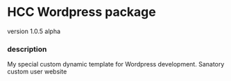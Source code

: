 # HCC Wordpress package
version 1.0.5 alpha

### description

My special custom dynamic template for Wordpress development.
Sanatory custom user website
